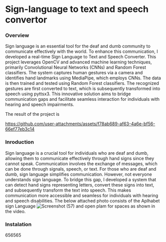 # Sign-language to text and speech convertor
### Overview
Sign language is an essential tool for the deaf and dumb community to communicate effectively with the world. To enhance this communication, I developed a real-time Sign Language to Text and Speech Converter. This project leverages OpenCV and advanced machine learning techniques, primarily Convolutional Neural Networks (CNNs) and Random Forest classifiers. The system captures human gestures via a camera and identifies hand landmarks using MediaPipe, which employs CNNs. The data is then trained and tested using Random Forest classifiers. The recognized gestures are first converted to text, which is subsequently transformed into speech using pyttsx3. This innovative solution aims to bridge communication gaps and facilitate seamless interaction for individuals with hearing and speech impairments.

The result of the project is 

https://github.com/user-attachments/assets/f78ab689-af63-4a6e-bf56-66ef77eb3c14


### Inroduction
Sign language is a crucial tool for individuals who are deaf and dumb, allowing them to communicate effectively through hand signs since they cannot speak. Communication involves the exchange of messages, which can be done through signals, speech, or text. For those who are deaf and dumb, sign language simplifies communication. However, not everyone understands sign language. To bridge this gap, I developed a system that can detect hand signs representing letters, convert these signs into text, and subsequently transform the text into speech. This makes communication more accessible and seamless for individuals with hearing and speech disabilities.
The below attached photo consists of the Aplhabet sign Language
![Screenshot (57)](https://github.com/user-attachments/assets/a04267ea-f89b-4219-9f41-bb3d873eb4b9)
and open plam for spaces as shown in the video.

### Instalation
656565

